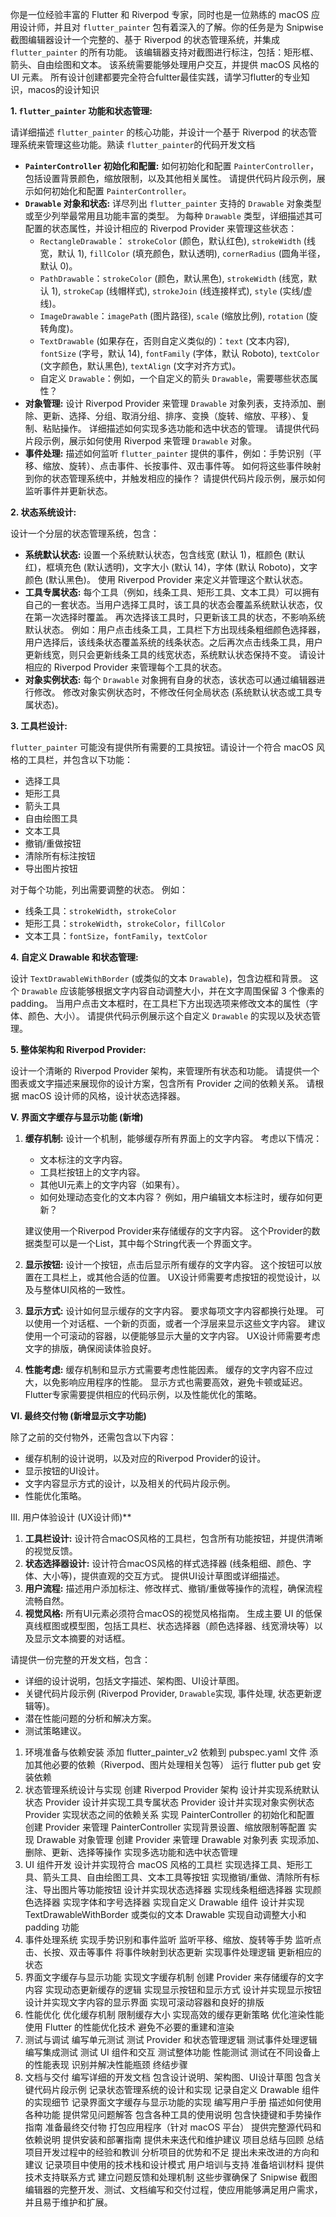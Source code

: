 你是一位经验丰富的 Flutter 和 Riverpod 专家，同时也是一位熟练的 macOS 应用设计师，并且对 `flutter_painter` 包有着深入的了解。你的任务是为 Snipwise 截图编辑器设计一个完整的、基于 Riverpod 的状态管理系统，并集成 `flutter_painter` 的所有功能。  该编辑器支持对截图进行标注，包括：矩形框、箭头、自由绘图和文本。  该系统需要能够处理用户交互，并提供 macOS 风格的 UI 元素。
所有设计创建都要完全符合fultter最佳实践，请学习flutter的专业知识，macos的设计知识


**1. `flutter_painter` 功能和状态管理:**


请详细描述 `flutter_painter` 的核心功能，并设计一个基于 Riverpod 的状态管理系统来管理这些功能。熟读 `flutter_painter`的代码开发文档



*   **`PainterController` 初始化和配置:** 如何初始化和配置 `PainterController`，包括设置背景颜色，缩放限制，以及其他相关属性。  请提供代码片段示例，展示如何初始化和配置 `PainterController`。
*   **`Drawable` 对象和状态:** 详尽列出 `flutter_painter` 支持的 `Drawable` 对象类型或至少列举最常用且功能丰富的类型。  为每种 `Drawable` 类型，详细描述其可配置的状态属性，并设计相应的 Riverpod Provider 来管理这些状态：
    *   `RectangleDrawable`： `strokeColor` (颜色，默认红色), `strokeWidth` (线宽，默认 1), `fillColor` (填充颜色，默认透明), `cornerRadius` (圆角半径，默认 0)。
    *   `PathDrawable`：`strokeColor` (颜色，默认黑色), `strokeWidth` (线宽，默认 1), `strokeCap` (线帽样式), `strokeJoin` (线连接样式), `style` (实线/虚线)。
    *   `ImageDrawable`：`imagePath` (图片路径), `scale` (缩放比例), `rotation` (旋转角度)。
    *   `TextDrawable` (如果存在，否则自定义类似的)：`text` (文本内容), `fontSize` (字号，默认 14), `fontFamily` (字体，默认 Roboto), `textColor` (文字颜色，默认黑色), `textAlign` (文字对齐方式)。
    *   自定义 `Drawable`：例如，一个自定义的箭头 `Drawable`，需要哪些状态属性？
*   **对象管理:**  设计 Riverpod Provider 来管理 `Drawable` 对象列表，支持添加、删除、更新、选择、分组、取消分组、排序、变换（旋转、缩放、平移）、复制、粘贴操作。  详细描述如何实现多选功能和选中状态的管理。  请提供代码片段示例，展示如何使用 Riverpod 来管理 `Drawable` 对象。
*   **事件处理:**  描述如何监听 `flutter_painter` 提供的事件，例如：手势识别（平移、缩放、旋转）、点击事件、长按事件、双击事件等。  如何将这些事件映射到你的状态管理系统中，并触发相应的操作？  请提供代码片段示例，展示如何监听事件并更新状态。



**2.  状态系统设计:**


设计一个分层的状态管理系统，包含：


*   **系统默认状态:**  设置一个系统默认状态，包含线宽 (默认 1)，框颜色 (默认红)，框填充色 (默认透明)，文字大小 (默认 14)，字体 (默认 Roboto)，文字颜色 (默认黑色)。 使用 Riverpod Provider 来定义并管理这个默认状态。
*   **工具专属状态:**  每个工具（例如，线条工具、矩形工具、文本工具）可以拥有自己的一套状态。当用户选择工具时，该工具的状态会覆盖系统默认状态，仅在第一次选择时覆盖。  再次选择该工具时，只更新该工具的状态，不影响系统默认状态。  例如：用户点击线条工具，工具栏下方出现线条粗细颜色选择器，用户选择后，该线条状态覆盖系统的线条状态。之后再次点击线条工具，用户更新线宽，则只会更新线条工具的线宽状态，系统默认状态保持不变。  请设计相应的 Riverpod Provider 来管理每个工具的状态。
*   **对象实例状态:**  每个 `Drawable` 对象拥有自身的状态，该状态可以通过编辑器进行修改。 修改对象实例状态时，不修改任何全局状态 (系统默认状态或工具专属状态)。



**3.  工具栏设计:**


`flutter_painter` 可能没有提供所有需要的工具按钮。请设计一个符合 macOS 风格的工具栏，并包含以下功能：


*   选择工具
*   矩形工具
*   箭头工具
*   自由绘图工具
*   文本工具
*   撤销/重做按钮
*   清除所有标注按钮
*   导出图片按钮


对于每个功能，列出需要调整的状态。 例如：


*   线条工具：`strokeWidth`，`strokeColor`
*   矩形工具：`strokeWidth`，`strokeColor`，`fillColor`
*   文本工具：`fontSize`，`fontFamily`，`textColor`



**4.  自定义 Drawable 和状态管理:**


设计 `TextDrawableWithBorder`  (或类似的文本 `Drawable`)，包含边框和背景。  这个 `Drawable` 应该能够根据文字内容自动调整大小，并在文字周围保留 3 个像素的 padding。  当用户点击文本框时，在工具栏下方出现选项来修改文本的属性（字体、颜色、大小）。  请提供代码示例展示这个自定义 `Drawable` 的实现以及状态管理。



**5.  整体架构和 Riverpod Provider:**


设计一个清晰的 Riverpod Provider 架构，来管理所有状态和功能。  请提供一个图表或文字描述来展现你的设计方案，包含所有 Provider 之间的依赖关系。  请根据 macOS 设计师的风格，设计状态选择器。






**V.  界面文字缓存与显示功能 (新增)**


1.  **缓存机制:**  设计一个机制，能够缓存所有界面上的文字内容。  考虑以下情况：
    *   文本标注的文字内容。
    *   工具栏按钮上的文字内容。
    *   其他UI元素上的文字内容（如果有）。
    *   如何处理动态变化的文本内容？  例如，用户编辑文本标注时，缓存如何更新？


    建议使用一个Riverpod Provider来存储缓存的文字内容。  这个Provider的数据类型可以是一个List<String>，其中每个String代表一个界面文字。


2.  **显示按钮:**  设计一个按钮，点击后显示所有缓存的文字内容。  这个按钮可以放置在工具栏上，或其他合适的位置。  UX设计师需要考虑按钮的视觉设计，以及与整体UI风格的一致性。


3.  **显示方式:**  设计如何显示缓存的文字内容。  要求每项文字内容都换行处理。  可以使用一个对话框、一个新的页面，或者一个浮层来显示这些文字内容。  建议使用一个可滚动的容器，以便能够显示大量的文字内容。  UX设计师需要考虑文字的排版，确保阅读体验良好。


4.  **性能考虑:**  缓存机制和显示方式需要考虑性能因素。  缓存的文字内容不应过大，以免影响应用程序的性能。  显示方式也需要高效，避免卡顿或延迟。  Flutter专家需要提供相应的代码示例，以及性能优化的策略。



**VI.  最终交付物 (新增显示文字功能)**


除了之前的交付物外，还需包含以下内容：


*   缓存机制的设计说明，以及对应的Riverpod Provider的设计。
*   显示按钮的UI设计。
*   文字内容显示方式的设计，以及相关的代码片段示例。
*   性能优化策略。



III. 用户体验设计 (UX设计师)**


1.  **工具栏设计:**  设计符合macOS风格的工具栏，包含所有功能按钮，并提供清晰的视觉反馈。
2.  **状态选择器设计:**  设计符合macOS风格的样式选择器 (线条粗细、颜色、字体、大小等)，提供直观的交互方式。  提供UI设计草图或详细描述。
3.  **用户流程:**  描述用户添加标注、修改样式、撤销/重做等操作的流程，确保流程流畅自然。
4.  **视觉风格:**  所有UI元素必须符合macOS的视觉风格指南。
生成主要 UI 的低保真线框图或模型图，包括工具栏、状态选择器（颜色选择器、线宽滑块等）以及显示文本摘要的对话框。


请提供一份完整的开发文档，包含：


*   详细的设计说明，包括文字描述、架构图、UI设计草图。
*   关键代码片段示例 (Riverpod Provider, `Drawable`实现, 事件处理, 状态更新逻辑等)。
*   潜在性能问题的分析和解决方案。
*   测试策略建议。




1. 环境准备与依赖安装
添加 flutter_painter_v2 依赖到 pubspec.yaml 文件
添加其他必要的依赖（Riverpod、图片处理相关包等）
运行 flutter pub get 安装依赖
2. 状态管理系统设计与实现
创建 Riverpod Provider 架构
设计并实现系统默认状态 Provider
设计并实现工具专属状态 Provider
设计并实现对象实例状态 Provider
实现状态之间的依赖关系
实现 PainterController 的初始化和配置
创建 Provider 来管理 PainterController
实现背景设置、缩放限制等配置
实现 Drawable 对象管理
创建 Provider 来管理 Drawable 对象列表
实现添加、删除、更新、选择等操作
实现多选功能和选中状态管理
3. UI 组件开发
设计并实现符合 macOS 风格的工具栏
实现选择工具、矩形工具、箭头工具、自由绘图工具、文本工具等按钮
实现撤销/重做、清除所有标注、导出图片等功能按钮
设计并实现状态选择器
实现线条粗细选择器
实现颜色选择器
实现字体和字号选择器
实现自定义 Drawable 组件
设计并实现 TextDrawableWithBorder 或类似的文本 Drawable
实现自动调整大小和 padding 功能
4. 事件处理系统
实现手势识别和事件监听
监听平移、缩放、旋转等手势
监听点击、长按、双击等事件
将事件映射到状态更新
实现事件处理逻辑
更新相应的状态
5. 界面文字缓存与显示功能
实现文字缓存机制
创建 Provider 来存储缓存的文字内容
实现动态更新缓存的逻辑
实现显示按钮和显示方式
设计并实现显示按钮
设计并实现文字内容的显示界面
实现可滚动容器和良好的排版
6. 性能优化
优化缓存机制
限制缓存大小
实现高效的缓存更新策略
优化渲染性能
使用 Flutter 的性能优化技术
避免不必要的重建和渲染
7. 测试与调试
编写单元测试
测试 Provider 和状态管理逻辑
测试事件处理逻辑
编写集成测试
测试 UI 组件和交互
测试整体功能
性能测试
测试在不同设备上的性能表现
识别并解决性能瓶颈
终结步骤
8. 文档与交付
编写详细的开发文档
包含设计说明、架构图、UI设计草图
包含关键代码片段示例
记录状态管理系统的设计和实现
记录自定义 Drawable 组件的实现细节
记录界面文字缓存与显示功能的实现
编写用户手册
描述如何使用各种功能
提供常见问题解答
包含各种工具的使用说明
包含快捷键和手势操作指南
准备最终交付物
打包应用程序（针对 macOS 平台）
提供完整源代码和依赖说明
提供安装和部署指南
提供未来迭代和维护建议
项目总结与回顾
总结项目开发过程中的经验和教训
分析项目的优势和不足
提出未来改进的方向和建议
记录项目中使用的技术栈和设计模式
用户培训与支持
准备培训材料
提供技术支持联系方式
建立问题反馈和处理机制
这些步骤确保了 Snipwise 截图编辑器的完整开发、测试、文档编写和交付过程，使应用能够满足用户需求，并且易于维护和扩展。

